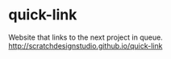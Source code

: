 # quick-link
Website that links to the next project in queue.
http://scratchdesignstudio.github.io/quick-link
